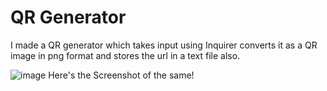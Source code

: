 # QR Generator
I made a QR generator which takes input using Inquirer
converts it as a QR image in png format and stores the url in a text file also.



![image](https://github.com/pratham2609/qrGenerator/assets/101088246/513d6eb5-00bf-4fe6-b291-5f1f299ec5cb)
Here's the Screenshot of the same!
